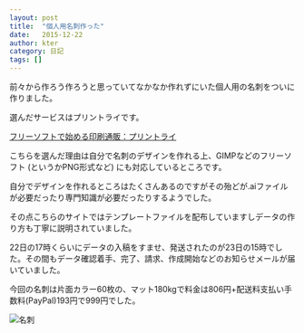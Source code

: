 ```yaml
---
layout: post
title:  "個人用名刺作った"
date:   2015-12-22
author: kter
category: 日記
tags: []
---
```

前々から作ろう作ろうと思っていてなかなか作れずにいた個人用の名刺をついに作りました。


選んだサービスはプリントライです。

[フリーソフトで始める印刷通販：プリントライ](http://www.printry.jp/)


こちらを選んだ理由は自分で名刺のデザインを作れる上、GIMPなどのフリーソフト (というかPNG形式など) にも対応しているところです。


自分でデザインを作れるところはたくさんあるのですがその殆どが.aiファイルが必要だったり専門知識が必要だったりするようでした。

その点こちらのサイトではテンプレートファイルを配布していますしデータの作り方も丁寧に説明されていました。


22日の17時くらいにデータの入稿をすませ、発送されたのが23日の15時でした。その間もデータ確認着手、完了、請求、作成開始などのお知らせメールが届いていました。


今回の名刺は片面カラー60枚の、マット180kgで料金は806円+配送料支払い手数料(PayPal)193円で999円でした。

![名刺](http://img.kter.jp/2015-12-22-meishi.jpg)

